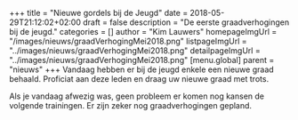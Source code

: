+++
title = "Nieuwe gordels bij de Jeugd"
date = 2018-05-29T21:12:02+02:00
draft = false
description = "De eerste graadverhogingen bij de jeugd."
categories = []
author = "Kim Lauwers"
homepageImgUrl = "/images/nieuws/graadVerhogingMei2018.png"
listpageImgUrl = "../images/nieuws/graadVerhogingMei2018.png"
detailpageImgUrl = "../images/nieuws/graadVerhogingMei2018.png"
[menu.global]
    parent = "nieuws"
+++
Vandaag hebben er bij de jeugd enkele een nieuwe graad behaald.
Proficiat aan deze leden en draag uw nieuwe graad met trots.

Als je vandaag afwezig was, geen probleem er komen nog kansen de volgende trainingen.
Er zijn zeker nog graadverhogingen gepland.